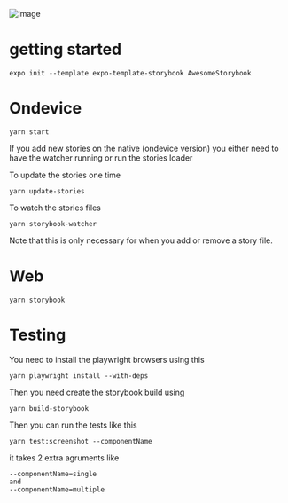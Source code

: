![image](https://user-images.githubusercontent.com/3481514/145904252-92e3dc1e-591f-410f-88a1-b4250f4ba6f2.png)

# getting started

```
expo init --template expo-template-storybook AwesomeStorybook
```

# Ondevice

```
yarn start
```

If you add new stories on the native (ondevice version) you either need to have the watcher running or run the stories loader

To update the stories one time

```
yarn update-stories
```

To watch the stories files

```
yarn storybook-watcher
```

Note that this is only necessary for when you add or remove a story file.

# Web

```
yarn storybook
```

# Testing

You need to install the playwright browsers using this

```
yarn playwright install --with-deps
```

Then you need create the storybook build using

```
yarn build-storybook
```

Then you can run the tests like this

```
yarn test:screenshot --componentName
```

it takes 2 extra agruments like

```
--componentName=single
and
--componentName=multiple
```
